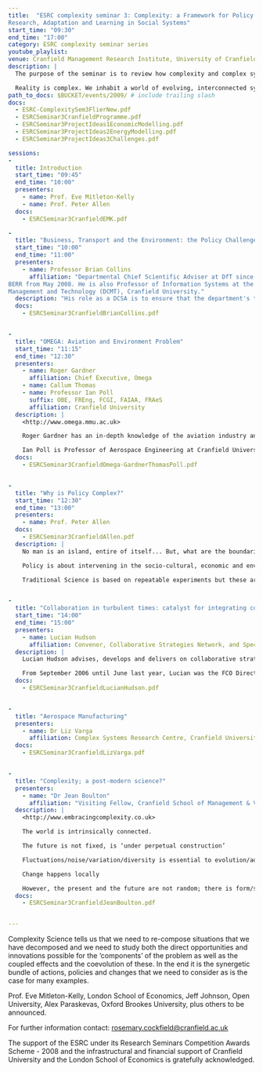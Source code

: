 ```yaml
---
title:  "ESRC complexity seminar 3: Complexity: a Framework for Policy and Decision Support:
Research, Adaptation and Learning in Social Systems"
start_time: "09:30"
end_time: "17:00"
category: ESRC complexity seminar series
youtube_playlist: 
venue: Cranfield Management Research Institute, University of Cranfield
description: |
  The purpose of the seminar is to review how complexity and complex systems thinking and modelling can provide a framework for policy and investment decisions. The OMEGA project concerning aviation and environment policy will be used as an example.

  Reality is complex. We inhabit a world of evolving, interconnected systems, structures and organizations which both affect and form us and are shaped and changed by us. In order to respond to threats and opportunities of this situation we must seek a basis upon which to build better policies and decisions. This requires us first to break a problem into its constituent elements, and to consider the underlying structures, mechanisms and technological possibilities that characterize them. It allows us to consider possible interventions and policies that may be applied to the different components of the whole problem separately, and then most importantly it forces us to return to the overall problem, and consider the collective, integrated behaviour of the whole system. Usually it is simply assumed that improving subsystems will automatically improve the whole system. However, a complex systems models tells us to consider the interactions between the components and the possible technological changes, policies and actions that might be taken, providing real information about the trade-offs involved in particular policy and investment choices. This provides a balanced and transparent way to examine problem, making it more difficult for lobbying and hidden interests to shape them. The basis for this societal collaboration must be models that attempt to bring together expert opinion and knowledge within different disciplines and technical specialities, and synthesize them into some holistic, collective outcomes that can genuinely help policy and decision makers. The establishment and provision of such tools has been my aim since around 1975. Peter M Allen
path_to_docs: $BUCKET/events/2009/ # include trailing slash
docs:
  - ESRC-ComplexitySem3FlierNew.pdf
  - ESRCSeminar3CranfieldProgramme.pdf
  - ESRCSeminar3ProjectIdeas1EconomicModelling.pdf
  - ESRCSeminar3ProjectIdeas2EnergyModelling.pdf
  - ESRCSeminar3ProjectIdeas3Challenges.pdf

sessions:
-
  title: Introduction
  start_time: "09:45"
  end_time: "10:00"
  presenters:
    - name: Prof. Eve Mitleton-Kelly
    - name: Prof. Peter Allen
  docs:
    - ESRCSeminar3CranfieldEMK.pdf

- 
  title: "Business, Transport and the Environment: the Policy Challenge"
  start_time: "10:00"
  end_time: "11:00"
  presenters: 
    - name: Professor Brian Collins
      affiliation: "Departmental Chief Scientific Adviser at DfT since October 2006 and at
BERR from May 2008. He is also Professor of Information Systems at the Defence College of
Management and Technology (DCMT), Cranfield University."
  description: "His role as a DCSA is to ensure that the department's technological activities are well directed and that where appropriate policy is based on good science and engineering. He advises CSIA and IPS on Security and Technology matters. He was Chief Scientist and Technical Director at GCHQ and Deputy Director at RSRE. He is a Fellow of IET, BCS, IOP and RSA. His early career was in the scientific civil service culminating as Chief Scientist at the Government Communication Headquarters. He then worked in the private sector at KPMG, Welcome Trust and finally as Chief Information Officer for Clifford Chance. Brian has been an adviser to several Government Departments particularly on information assurance and has been Vice President of the British Computer Society, Chair of the BCS Security Forum Strategic Panel, as well as Vice President of the Institute of Electrical Engineers."
  docs:
    - ESRCSeminar3CranfieldBrianCollins.pdf


- 
  title: "OMEGA: Aviation and Environment Problem"
  start_time: "11:15"
  end_time: "12:30"
  presenters: 
    - name: Roger Gardner
      affiliation: Chief Executive, Omega
    - name: Callum Thomas
    - name: Professor Ian Poll
      suffix: OBE, FREng, FCGI, FAIAA, FRAeS
      affiliation: Cranfield University
  description: |
    <http://www.omega.mmu.ac.uk>

    Roger Gardner has an in-depth knowledge of the aviation industry and of aviation environmental research, developed over 20 years as a senior aviation executive. He has extensive experience in managing and delivering strategic and complex policy programmes. Roger began his career in the aviation industry at the Aviation Directorate in the Department for Transport, Local Government and the Regions, where he was responsible for developing and implementing policy on the limitation of aircraft noise and emissions. He represented the UK in the International Civil Aviation Organisation, advising senior management and ministers. He went on to work in the Propulsion Department at the Defence Evaluation Research Agency, advising the Government on aircraft emissions issues, and was principal environmental affairs manager in the Air Systems Combustion Group at QinetiQ, the leading international defence and security technology company. In 2002, Roger became head of air quality and environmental technology at the Department of Transport’s Aviation Directorate. He became chief executive of Omega when the partnership was established in January 2007.

    Ian Poll is Professor of Aerospace Engineering at Cranfield University and the Technical and Business Development Director of Cranfield Aerospace, a wholly owned subsidiary of Cranfield University. He founded Cranfield Aerospace in 1997 as the commercial arm of the College of Aeronautics and he has served as both Chairman and Managing Director. Ian was head of the College of Aeronautics from 1995 until 2001 and then served for a further three years as Director of the pan University Cranfield College of Aeronautics. The author of over 100 journal and conference papers on aerospace related topics, he has served on a number of Government committees. Ian was the 74th President of the Royal Aeronautical Society in 2001 and, in 2002, he was awarded the OBE in recognition of his services to the Cranfield College of Aeronautics. He was elected to the Council of the Royal Academy of Engineering in 2004 and, in 2008, he became President of the International Council of the Aeronautical Sciences.
  docs:
    - ESRCSeminar3CranfieldOmega-GardnerThomasPoll.pdf


-
  title: "Why is Policy Complex?"
  start_time: "12:30"
  end_time: "13:00"
  presenters:
    - name: Prof. Peter Allen
  docs:
    - ESRCSeminar3CranfieldAllen.pdf
  description: |
    No man is an island, entire of itself... But, what are the boundaries? Whose interests does the problem span?

    Policy is about intervening in the socio-cultural, economic and environmental system to achieve some aim. However, this contains many people - some participants, some stakeholders, some victims. Most will find ways of adapting and responding. Need models that capture responses.

    Traditional Science is based on repeatable experiments but these are NOT repeatable experiments. They are experiments however and MODELLING is even more important if we are improve our understanding and judgement.


- 
  title: "Collaboration in turbulent times: catalyst for integrating complexity and simplicity?"
  start_time: "14:00"
  end_time: "15:00"
  presenters: 
    - name: Lucian Hudson
      affiliation: Convenor, Collaborative Strategies Network, and Special Assignment for HMG on collaboration and partnership
  description: |
    Lucian Hudson advises, develops and delivers on collaborative strategies to help organizations to deliver social change through partnerships. He is a senior communications and change director with experience of working in government, broadcasting and commercial sectors, and convenes a collaborative strategies network bringing together advisers and practitioners in private, public and voluntary sectors. Now back at the Ministry of Justice, he is implementing the findings of the report that he produced for the FCO on what makes for effective partnership and collaboration, especially between governments, business and nongovernment organisations (NGOs). He has worked closely with ambassadors in 25 countries, and involved more than 100 organizations globally, including 20 governments, and 10 international institutions, including UN, EU, NATO and the Global Fund.

    From September 2006 until June last year, Lucian was the FCO Director of Communication. He created and led for the first time in the FCO’s history a single communication directorate, and a global network of 200 communicators. This drew together strategic communication, public diplomacy, media, internal communication and stakeholder engagement. He led the first change programme to mainstream communication. Previously, Lucian led the UK government’s Media Emergency Forum, and co-chaired a Cabinet Office working group involving government departments, emergency services and media representatives to agree and implement new rules of engagement after 9/11. He was the chief communications adviser to the government's Risk Group, and oversaw implementation of the Freedom of Information Act across government communications. Between 2004 and 2006, he was Director of Communications, DCA (now Ministry of Justice), a member of the National Criminal Justice Board, chaired the department’s crisis management team and led its sustainable development strategy. Between 2001 and 2004, he was Director of Communications and Chief Knowledge Officer at the Department for Environment Food and Rural Affairs (DEFRA). Lucian was seconded to the Ministry of Agriculture, Forestry and Fisheries (MAFF) to run media operations at the height of the foot and mouth crisis in 2001 from his post as the government’s first Director of e-Communications.
  docs:
    - ESRCSeminar3CranfieldLucianHudson.pdf


-
  title: "Aerospace Manufacturing"
  presenters:
    - name: Dr Liz Varga
      affiliation: Complex Systems Research Centre, Cranfield University
  docs:
    - ESRCSeminar3CranfieldLizVarga.pdf    


-
  title: "Complexity; a post-modern science?"
  presenters:
    - name: "Dr Jean Boulton"
      affiliation: "Visiting Fellow, Cranfield School of Management & Visiting Lecturer, Bath School of Management"
  description: |
    <http://www.embracingcomplexity.co.uk>

    The world is intrinsically connected.

    The future is not fixed, is ‘under perpetual construction’

    Fluctuations/noise/variation/diversity is essential to evolution/adaptability/emergence;

    Change happens locally

    However, the present and the future are not random; there is form/structure/patterning, whose nature depends on history, context, chance and choice – and is not permanent.
  docs:
    - ESRCSeminar3CranfieldJeanBoulton.pdf


---
```


Complexity Science tells us that we need to re-compose situations that we have decomposed and we need to study both the direct opportunities and innovations possible for the ‘components’ of the problem as well as the coupled effects and the coevolution of these. In the end it is the synergetic bundle of actions, policies and changes that we need to consider as is the case for many examples.

Prof. Eve Mitleton-Kelly, London School of Economics, Jeff Johnson, Open University, Alex Paraskevas, Oxford Brookes University, plus others to be announced.

For further information contact: rosemary.cockfield@cranfield.ac.uk

The support of the ESRC under its Research Seminars Competition Awards Scheme - 2008 and the infrastructural and financial support of Cranfield University and the London School of Economics is gratefully acknowledged.
